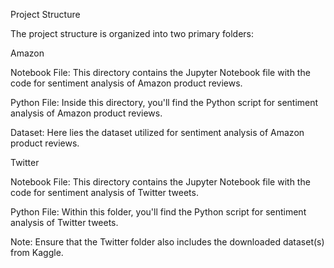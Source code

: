 Project Structure

The project structure is organized into two primary folders:

Amazon

Notebook File: This directory contains the Jupyter Notebook file with the code for sentiment analysis of Amazon product reviews.

Python File: Inside this directory, you'll find the Python script for sentiment analysis of Amazon product reviews.

Dataset: Here lies the dataset utilized for sentiment analysis of Amazon product reviews.


Twitter

Notebook File: This directory contains the Jupyter Notebook file with the code for sentiment analysis of Twitter tweets.

Python File: Within this folder, you'll find the Python script for sentiment analysis of Twitter tweets.

Note: Ensure that the Twitter folder also includes the downloaded dataset(s) from Kaggle.


